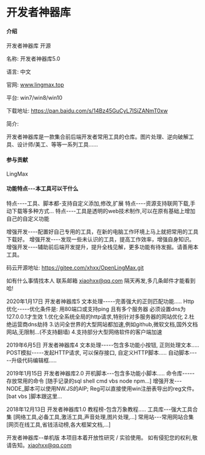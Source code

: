 # 开发者神器库

#### 介绍
开发者神器库 开源

名称: 开发者神器库5.0

语言: 中文

官网: www.lingmax.top

平台: win7/win8/win10

下载地址: https://pan.baidu.com/s/14Bz45GuCyL7lSiZANmT0xw

简介:

开发者神器库是一款集合前后端开发者常用工具的仓库。图片处理、逆向破解工具、设计师/美工、等等一系列工具......


#### 参与贡献

LingMax



#### 功能特点---本工具可以干什么
特点----工具、脚本都-支持自定义添加,修改,扩展
特点----资源支持联网下载,手动下载等多种方式...
特点----工具是透明的web技术制作,可以在原有基础上增加自己的自定义功能

增强开发----配置好自己专用的工具，在新的电脑工作环境上马上就把常用的工具下载好。
增强开发----发现一些未认识的工具，提高工作效率，增强自身知识。
增强开发----辅助前后端开发提升，提升全栈见解，更多功能有待发掘。请善用本工具。

码云开源地址: https://gitee.com/xhxx/OpenLingMax.git

如有什么事情找本人 联系邮箱 xiaohxx@qq.com 隔天再发,多几条邮件才能看到哈!


2020年1月17日
开发者神器库5
文本处理-----完善强大的正则匹配功能.....
Http优化-----优化条件是: 用80端口或支持ping 且有多个服务器 必须设置dns为127.0.0.1才生效
1.优化全系统全局的http请求,特别针对多服务器的网站优化 
2.杜绝运营商dns劫持 
3.访问全世界的大型网站都加速,例如github,微软文档,国外文档网站,无限制...(不支持翻墙) 
4.支持部分大型网络软件的客户端加速


2019年6月5日
开发者神器库4
文本处理-----包含多功能小按钮, 正则处理文本.....
POST模拟-----发起HTTP请求, 可以保存接口, 自定义HTTP脚本.....
自动脚本-----升级代码编辑框.....


2019年1月15日
开发者神器库2.0
开机脚本---包含多功能小脚本.....
命令库-----存放常用的命令 [随手记录的sql shell cmd vbs node npm...]
增强开发---NODE_脚本可以使用NW.JS的AIP; Reg可以直接使用win注册表导出的reg文件。[bat vbs ]脚本跟这里...


2018年12月13日
开发者神器库1.0
教程榜-包含万象教程.....
工具库---强大工具合集 [网络工具,必备工具,激活工具,声音处理,图片处理,...]
常用站---常用网站合集 [网页在线工具,省钱活动榜,各大框架文档,...]


开发者神器库--单机版
本项目本着开放性研究 / 实验使用。
如有侵犯您的权利,敬请告知。xiaohxx@qq.com